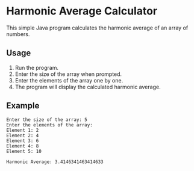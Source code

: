 # Harmonic Average Calculator

This simple Java program calculates the harmonic average of an array of numbers.

## Usage

1. Run the program.
2. Enter the size of the array when prompted.
3. Enter the elements of the array one by one.
4. The program will display the calculated harmonic average.

## Example

```plaintext
Enter the size of the array: 5
Enter the elements of the array:
Element 1: 2
Element 2: 4
Element 3: 6
Element 4: 8
Element 5: 10

Harmonic Average: 3.4146341463414633
